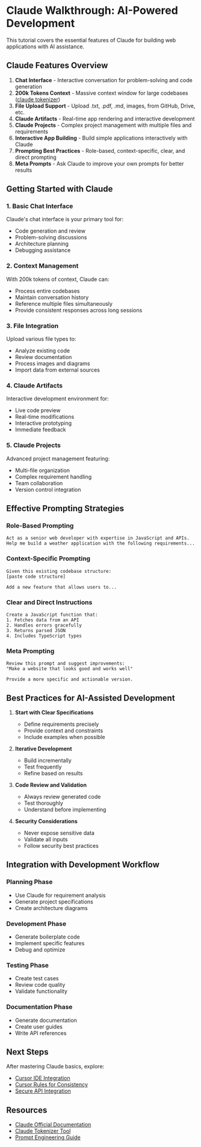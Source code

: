 # Claude Walkthrough: AI-Powered Development

This tutorial covers the essential features of Claude for building web applications with AI assistance.

## Claude Features Overview

1. **Chat Interface** - Interactive conversation for problem-solving and code generation
2. **200k Tokens Context** - Massive context window for large codebases ([claude tokenizer](https://claude-tokenizer.vercel.app/))
3. **File Upload Support** - Upload .txt, .pdf, .md, images, from GitHub, Drive, etc.
4. **Claude Artifacts** - Real-time app rendering and interactive development
5. **Claude Projects** - Complex project management with multiple files and requirements
6. **Interactive App Building** - Build simple applications interactively with Claude
7. **Prompting Best Practices** - Role-based, context-specific, clear, and direct prompting
8. **Meta Prompts** - Ask Claude to improve your own prompts for better results

## Getting Started with Claude

### 1. Basic Chat Interface

Claude's chat interface is your primary tool for:
- Code generation and review
- Problem-solving discussions
- Architecture planning
- Debugging assistance

### 2. Context Management

With 200k tokens of context, Claude can:
- Process entire codebases
- Maintain conversation history
- Reference multiple files simultaneously
- Provide consistent responses across long sessions

### 3. File Integration

Upload various file types to:
- Analyze existing code
- Review documentation
- Process images and diagrams
- Import data from external sources

### 4. Claude Artifacts

Interactive development environment for:
- Live code preview
- Real-time modifications
- Interactive prototyping
- Immediate feedback

### 5. Claude Projects

Advanced project management featuring:
- Multi-file organization
- Complex requirement handling
- Team collaboration
- Version control integration

## Effective Prompting Strategies

### Role-Based Prompting
```
Act as a senior web developer with expertise in JavaScript and APIs.
Help me build a weather application with the following requirements...
```

### Context-Specific Prompting
```
Given this existing codebase structure:
[paste code structure]

Add a new feature that allows users to...
```

### Clear and Direct Instructions
```
Create a JavaScript function that:
1. Fetches data from an API
2. Handles errors gracefully
3. Returns parsed JSON
4. Includes TypeScript types
```

### Meta Prompting
```
Review this prompt and suggest improvements:
"Make a website that looks good and works well"

Provide a more specific and actionable version.
```

## Best Practices for AI-Assisted Development

1. **Start with Clear Specifications**
   - Define requirements precisely
   - Provide context and constraints
   - Include examples when possible

2. **Iterative Development**
   - Build incrementally
   - Test frequently
   - Refine based on results

3. **Code Review and Validation**
   - Always review generated code
   - Test thoroughly
   - Understand before implementing

4. **Security Considerations**
   - Never expose sensitive data
   - Validate all inputs
   - Follow security best practices

## Integration with Development Workflow

### Planning Phase
- Use Claude for requirement analysis
- Generate project specifications
- Create architecture diagrams

### Development Phase
- Generate boilerplate code
- Implement specific features
- Debug and optimize

### Testing Phase
- Create test cases
- Review code quality
- Validate functionality

### Documentation Phase
- Generate documentation
- Create user guides
- Write API references

## Next Steps

After mastering Claude basics, explore:
- [Cursor IDE Integration](cursor-walkthrough.md)
- [Cursor Rules for Consistency](cursor-rules-tutorial.md)
- [Secure API Integration](secure-api-integration.md)

## Resources

- [Claude Official Documentation](https://docs.anthropic.com/claude/)
- [Claude Tokenizer Tool](https://claude-tokenizer.vercel.app/)
- [Prompt Engineering Guide](https://www.promptingguide.ai/)